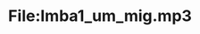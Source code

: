 ---
title: File:Imba1_um_mig.mp3
recording of: um mig
reading speed: slow
speaker: Imba
license: CC0
---